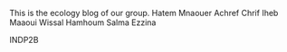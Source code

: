This is the ecology blog of our group.
Hatem Mnaouer
Achref Chrif
Iheb Maaoui
Wissal Hamhoum
Salma Ezzina

INDP2B